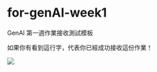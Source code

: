# for-genAI-week1
GenAI 第一週作業接收測試模板

如果你有看到這行字，代表你已經成功接收這份作業！

![](https://docs.google.com/presentation/d/1WDMzopKq5BsXk4WoBNpI11dSFyWMC2Rr8--ayDkbkXk/edit?usp=drive_link)
